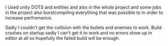 I Used unity DOTS and entities and also in the whole project and some jobs in the project also burstcompiling everything that was possible to in order to increase perfromance.

Sadly I couldn't get the collision with the bullets and enemies to work.
Build crashes on startup sadly I can't get it to work and no errors show up in editor at all so hopefully the failed build will be enough.
